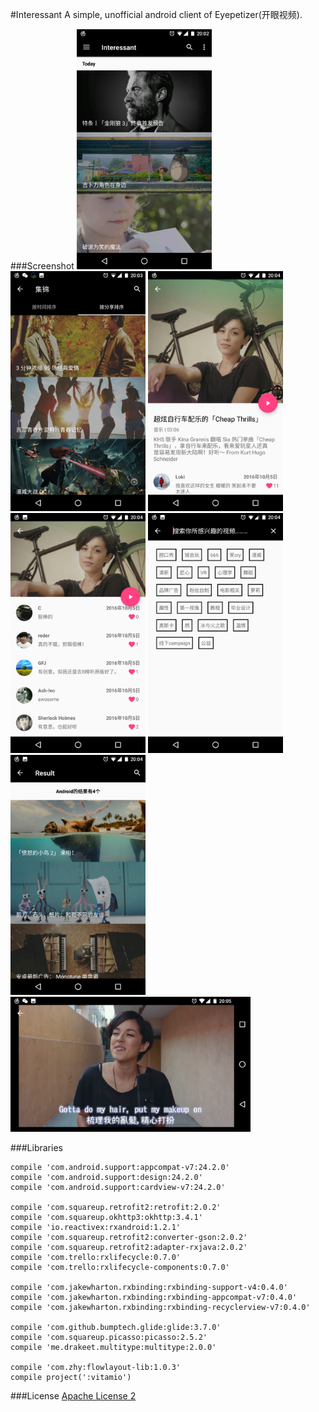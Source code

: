 #Interessant
A simple, unofficial android client of Eyepetizer(开眼视频).

###Screenshot
<img src="screenshot/Screenshot_20161021-200253.png" width="216" height="384">
<img src="screenshot/Screenshot_20161021-200307.png" width="216" height="384">
<img src="screenshot/Screenshot_20161021-200405.png" width="216" height="384">
<img src="screenshot/Screenshot_20161021-200423.png" width="216" height="384">
<img src="screenshot/Screenshot_20161021-200435.png" width="216" height="384">
<img src="screenshot/Screenshot_20161021-200500.png" width="216" height="384">
<img src="screenshot/Screenshot_20161021-200547.png" width="384" height="216">

###Libraries
```
compile 'com.android.support:appcompat-v7:24.2.0'
compile 'com.android.support:design:24.2.0'
compile 'com.android.support:cardview-v7:24.2.0'

compile 'com.squareup.retrofit2:retrofit:2.0.2'
compile 'com.squareup.okhttp3:okhttp:3.4.1'
compile 'io.reactivex:rxandroid:1.2.1'
compile 'com.squareup.retrofit2:converter-gson:2.0.2'
compile 'com.squareup.retrofit2:adapter-rxjava:2.0.2'
compile 'com.trello:rxlifecycle:0.7.0'
compile 'com.trello:rxlifecycle-components:0.7.0'

compile 'com.jakewharton.rxbinding:rxbinding-support-v4:0.4.0'
compile 'com.jakewharton.rxbinding:rxbinding-appcompat-v7:0.4.0'
compile 'com.jakewharton.rxbinding:rxbinding-recyclerview-v7:0.4.0'

compile 'com.github.bumptech.glide:glide:3.7.0'
compile 'com.squareup.picasso:picasso:2.5.2'
compile 'me.drakeet.multitype:multitype:2.0.0'

compile 'com.zhy:flowlayout-lib:1.0.3'
compile project(':vitamio')
```

###License
[Apache License 2](https://github.com/Assassinss/Interessant/blob/master/LICENSE)
